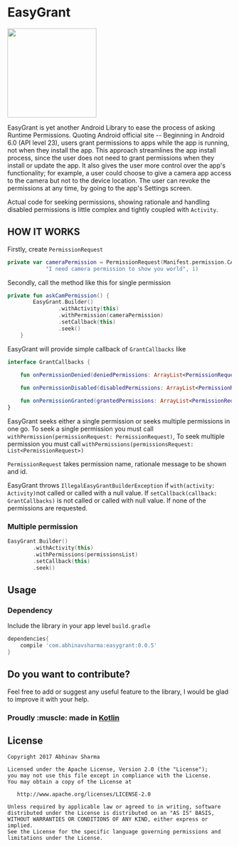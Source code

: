 # EasyGrant

<img height="200px" 
src="https://raw.githubusercontent.com/abhinav272/EasyGrant/master/easygrant/src/main/res/mipmap-xxxhdpi/ic_launcher.png" />

EasyGrant is yet another Android Library to ease the process of asking Runtime Permissions.
Quoting Android official site -- Beginning in Android 6.0 (API level 23), users grant permissions to apps
while the app is running, not when they install the app. This approach streamlines the app install process, 
since the user does not need to grant permissions when they install or update the app. 
It also gives the user more control over the app's functionality; for example, a user could choose to give a camera
app access to the camera but not to the device location. The user can revoke the permissions at any time, 
by going to the app's Settings screen.

Actual code for seeking permissions, showing rationale and handling disabled permissions is little complex and tightly
coupled with ``Activity``.

HOW IT WORKS
------------

Firstly, create ``PermissionRequest``

```kotlin
private var cameraPermission = PermissionRequest(Manifest.permission.CAMERA,
            "I need camera permission to show you world", 1)
```

Secondly, call the method like this for single permission

```kotlin
private fun askCamPermission() {
        EasyGrant.Builder()
                .withActivity(this)
                .withPermission(cameraPermission)
                .setCallback(this)
                .seek()
    }
```

EasyGrant will provide simple callback of ``GrantCallbacks`` like

```kotlin
interface GrantCallbacks {
   
    fun onPermissionDenied(deniedPermissions: ArrayList<PermissionRequest>)

    fun onPermissionDisabled(disabledPermissions: ArrayList<PermissionRequest>)

    fun onPermissionGranted(grantedPermissions: ArrayList<PermissionRequest>)
}
```

EasyGrant seeks either a single permission or seeks multiple permissions in one go.
To seek a single permission you must call ``withPermission(permissionRequest: PermissionRequest)``,
To seek multiple permission you must call ``withPermissions(permissionsRequest: List<PermissionRequest>)``

``PermissionRequest`` takes permission name, rationale message to be shown and id.

EasyGrant throws ``IllegalEasyGrantBuilderException``
if ``with(activity: Activity)``not called or called with a null value.
If ``setCallback(callback: GrantCallbacks)`` is not called or called with null value.
If none of the permissions are requested.

### Multiple permission

```kotlin
EasyGrant.Builder()
        .withActivity(this)
        .withPermissions(permissionsList)
        .setCallback(this)
        .seek()
```

Usage
-----

### Dependency

Include the library in your app level ``build.gradle``

```groovy
dependencies{
    compile 'com.abhinavsharma:easygrant:0.0.5'
}
```

Do you want to contribute?
--------------------------

Feel free to add or suggest any useful feature to the library, I would be glad to improve it with your help.


<p align="center">
  <h3>Proudly :muscle: made in <b><a href="https://kotlinlang.org/">Kotlin</a></b></h3>
</p>

License
-------

    Copyright 2017 Abhinav Sharma

    Licensed under the Apache License, Version 2.0 (the "License");
    you may not use this file except in compliance with the License.
    You may obtain a copy of the License at

       http://www.apache.org/licenses/LICENSE-2.0

    Unless required by applicable law or agreed to in writing, software
    distributed under the License is distributed on an "AS IS" BASIS,
    WITHOUT WARRANTIES OR CONDITIONS OF ANY KIND, either express or implied.
    See the License for the specific language governing permissions and
    limitations under the License.

